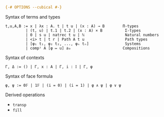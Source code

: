```agda
{-# OPTIONS --cubical #-}
```


Syntax of terms and types

```text
t,u,A,B := x | λx : A. t | t u | (x : A) → B        Π-types
         | (t, u) | t.1 | t.2 | (x : A) × B          Σ-types
         | 0 | s u | natrec t u | ℕ                  Natural numbers
         | <i> t | t r | Path A t u                  Path types
         | [φ₁ t₁, φ₂ t₂, ..., φₙ tₙ]                Systems
         | compⁱ A [φ ↦ u] a₀                       Compositions
```

Syntax of contexts

```text
Γ, Δ := () | Γ, x : A | Γ, i : 𝕀 | Γ, φ
```

Syntax of face formula

```text
φ, ψ := 0𝔽 | 1𝔽 | (i = 0) | (i = 1) | φ ∧ ψ | φ ∨ ψ
```



Derived operations

- `transp`
- `fill`
